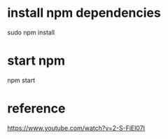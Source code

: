 # install npm dependencies   
sudo npm install    
# start npm 
npm start   



# reference
https://www.youtube.com/watch?v=2-S-FiEl07I
